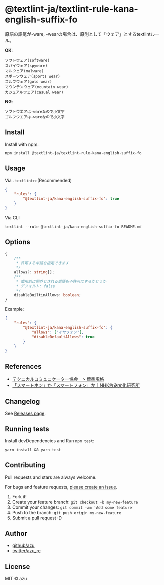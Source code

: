 # @textlint-ja/textlint-rule-kana-english-suffix-fo

原語の語尾が-ware, -wearの場合は、原則として「ウェア」とするtextlintルール。

**OK**:

```
ソフトウェア(software)
スパイウェア(spyware)
マルウェア(malware)
スポーツウェア(sports wear)
ゴルフウェア(gold wear)
マウンテンウェア(mountain wear)
カジュアルウェア(casual wear)
```

**NG**:

```
ソフトウエアは-wareなので小文字
ゴルフウエアは-wareなので小文字
```


## Install

Install with [npm](https://www.npmjs.com/):

    npm install @textlint-ja/textlint-rule-kana-english-suffix-fo

## Usage

Via `.textlintrc`(Recommended)

```json
{
    "rules": {
        "@textlint-ja/kana-english-suffix-fo": true
    }
}
```

Via CLI

```
textlint --rule @textlint-ja/kana-english-suffix-fo README.md
```

## Options

```ts
{
    /**
     * 許可する単語を指定できます
     */
    allows?: string[];
    /**
     * 慣用的に例外とされる単語も不許可にするかどうか
     * デフォルト: false
     */
    disableBuiltinAllows: boolean;
}
```

Example:

```json
{
    "rules": {
        "@textlint-ja/kana-english-suffix-fo": {
            "allows": ["イヤフォン"],
            "disableDefaultAllows": true
        }
    }
}
```

## References

- [テクニカルコミュニケーター協会　> 標準規格](https://www.jtca.org/standardization/) 
- [「スマートホン」か「スマートフォン」か｜NHK放送文化研究所](https://www.nhk.or.jp/bunken/research/kotoba/20161001_1.html)

## Changelog

See [Releases page](https://github.com/textlint-ja/textlint-rule-preset-foreign-language-writing/releases).

## Running tests

Install devDependencies and Run `npm test`:

    yarn install && yarn test

## Contributing

Pull requests and stars are always welcome.

For bugs and feature requests, [please create an issue](https://github.com/textlint-ja/textlint-rule-preset-foreign-language-writing/issues).

1. Fork it!
2. Create your feature branch: `git checkout -b my-new-feature`
3. Commit your changes: `git commit -am 'Add some feature'`
4. Push to the branch: `git push origin my-new-feature`
5. Submit a pull request :D

## Author

- [github/azu](https://github.com/azu)
- [twitter/azu_re](https://twitter.com/azu_re)

## License

MIT © azu

